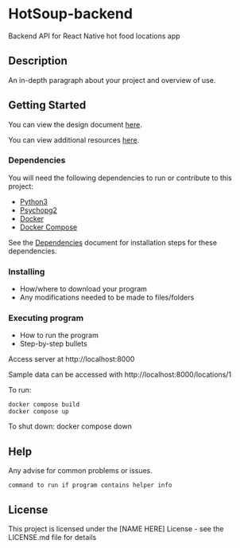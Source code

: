 # HotSoup-backend

Backend API for React Native hot food locations app

## Description

An in-depth paragraph about your project and overview of use.

## Getting Started

You can view the design document [here](documentation/design.md).

You can view additional resources [here](documentation/resources.md).

### Dependencies
You will need the following dependencies to run or contribute to this project:
* [Python3](https://www.python.org/downloads/)
* [Psychopg2](https://pypi.org/project/psycopg2/)
* [Docker](https://docs.docker.com/get-docker/)
* [Docker Compose](https://docs.docker.com/compose/)

See the [Dependencies](./documentation/dependencies.md) document for installation steps for these dependencies.

### Installing

- How/where to download your program
- Any modifications needed to be made to files/folders

### Executing program

- How to run the program
- Step-by-step bullets


Access server at http://localhost:8000

Sample data can be accessed with http://localhost:8000/locations/1

To run:
```
docker compose build
docker compose up
```

To shut down:
docker compose down

## Help

Any advise for common problems or issues.

```
command to run if program contains helper info
```

## License

This project is licensed under the [NAME HERE] License - see the LICENSE.md file for details
